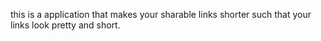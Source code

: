 this is a application that makes your sharable links shorter such that your links look pretty and short.

